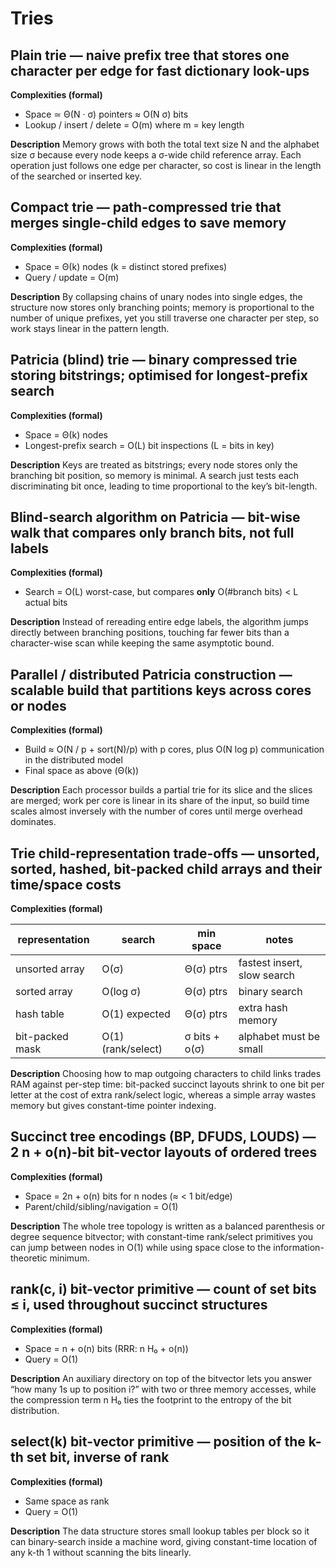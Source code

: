 # Tries

## Plain trie — naive prefix tree that stores one character per edge for fast dictionary look-ups

**Complexities (formal)**

* Space ≃ Θ(N · σ) pointers ≈ O(N σ) bits
* Lookup / insert / delete = O(m) where m = key length

**Description**
Memory grows with both the total text size N and the alphabet size σ because every node keeps a σ-wide child reference array. Each operation just follows one edge per character, so cost is linear in the length of the searched or inserted key.

## Compact trie — path-compressed trie that merges single-child edges to save memory

**Complexities (formal)**

* Space = Θ(k) nodes (k = distinct stored prefixes)
* Query / update = O(m)

**Description**
By collapsing chains of unary nodes into single edges, the structure now stores only branching points; memory is proportional to the number of unique prefixes, yet you still traverse one character per step, so work stays linear in the pattern length.

## Patricia (blind) trie — binary compressed trie storing bitstrings; optimised for longest-prefix search

**Complexities (formal)**

* Space = Θ(k) nodes
* Longest-prefix search = O(L) bit inspections (L = bits in key)

**Description**
Keys are treated as bitstrings; every node stores only the branching bit position, so memory is minimal. A search just tests each discriminating bit once, leading to time proportional to the key’s bit-length.

## Blind-search algorithm on Patricia — bit-wise walk that compares only branch bits, not full labels

**Complexities (formal)**

* Search = O(L) worst-case, but compares **only** O(#branch bits) < L actual bits

**Description**
Instead of rereading entire edge labels, the algorithm jumps directly between branching positions, touching far fewer bits than a character-wise scan while keeping the same asymptotic bound.

## Parallel / distributed Patricia construction — scalable build that partitions keys across cores or nodes

**Complexities (formal)**

* Build ≈ O(N / p + sort(N)/p) with p cores, plus O(N log p) communication in the distributed model
* Final space as above (Θ(k))

**Description**
Each processor builds a partial trie for its slice and the slices are merged; work per core is linear in its share of the input, so build time scales almost inversely with the number of cores until merge overhead dominates.

## **Trie child-representation trade-offs** — unsorted, sorted, hashed, bit-packed child arrays and their time/space costs

**Complexities (formal)**

| representation  | search             | min space     | notes                       |
| --------------- | ------------------ | ------------- | --------------------------- |
| unsorted array  | O(σ)               | Θ(σ) ptrs     | fastest insert, slow search |
| sorted array    | O(log σ)           | Θ(σ) ptrs     | binary search               |
| hash table      | O(1) expected      | Θ(σ) ptrs     | extra hash memory           |
| bit-packed mask | O(1) (rank/select) | σ bits + o(σ) | alphabet must be small      |

**Description**
Choosing how to map outgoing characters to child links trades RAM against per-step time: bit-packed succinct layouts shrink to one bit per letter at the cost of extra rank/select logic, whereas a simple array wastes memory but gives constant-time pointer indexing.

## Succinct tree encodings (BP, DFUDS, LOUDS) — 2 n + o(n)-bit bit-vector layouts of ordered trees

**Complexities (formal)**

* Space = 2n + o(n) bits for n nodes (≈ < 1 bit/edge)
* Parent/child/sibling/navigation = O(1)

**Description**
The whole tree topology is written as a balanced parenthesis or degree sequence bitvector; with constant-time rank/select primitives you can jump between nodes in O(1) while using space close to the information-theoretic minimum.

## rank(c, i) bit-vector primitive — count of set bits ≤ i, used throughout succinct structures

**Complexities (formal)**

* Space = n + o(n) bits (RRR: n H₀ + o(n))
* Query = O(1)

**Description**
An auxiliary directory on top of the bitvector lets you answer “how many 1s up to position i?” with two or three memory accesses, while the compression term n H₀ ties the footprint to the entropy of the bit distribution.

## select(k) bit-vector primitive — position of the k-th set bit, inverse of rank

**Complexities (formal)**

* Same space as rank
* Query = O(1)

**Description**
The data structure stores small lookup tables per block so it can binary-search inside a machine word, giving constant-time location of any k-th 1 without scanning the bits linearly.
